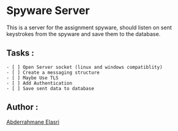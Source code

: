 # Spyware Server

This is a server for the assignment spyware, should listen on sent keystrokes from the spyware
and save them to the database.

## Tasks :

    - [ ] Open Server socket (linux and windows compatiblity)
    - [ ] Create a messaging structure
    - [ ] Maybe Use TLS
    - [ ] Add Authentication
    - [ ] Save sent data to database

## Author :

[Abderrahmane Elasri](https://github.com/Abderrahman-byte)